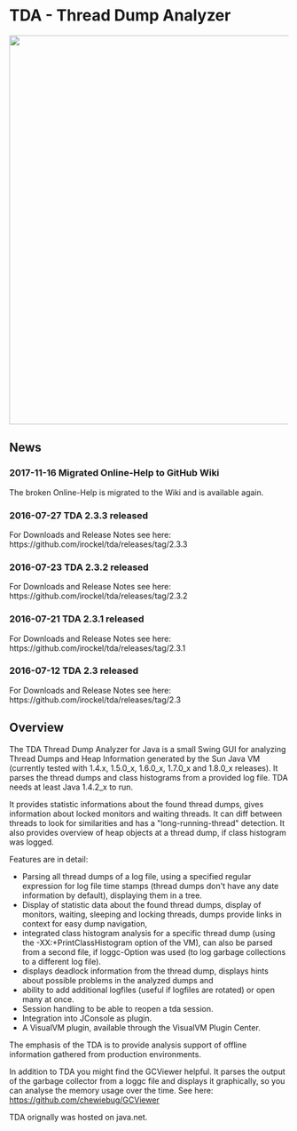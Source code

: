 <h1>TDA - Thread Dump Analyzer</h1>

<img src="https://raw.githubusercontent.com/irockel/tda/master/tda-main-screen.png" width="700"/>

<h2>News</h2>
<h3>2017-11-16 Migrated Online-Help to GitHub Wiki</h3>
The broken Online-Help is migrated to the Wiki and is available again.

<h3>2016-07-27 TDA 2.3.3 released</h3>
For Downloads and Release Notes see here: https://github.com/irockel/tda/releases/tag/2.3.3

<h3>2016-07-23 TDA 2.3.2 released</h3>
For Downloads and Release Notes see here: https://github.com/irockel/tda/releases/tag/2.3.2

<h3>2016-07-21 TDA 2.3.1 released</h3>
For Downloads and Release Notes see here: https://github.com/irockel/tda/releases/tag/2.3.1

<h3>2016-07-12 TDA 2.3 released</h3>
For Downloads and Release Notes see here: https://github.com/irockel/tda/releases/tag/2.3

<h2>Overview</h2>

The TDA Thread Dump Analyzer for Java is a small Swing GUI for analyzing Thread Dumps and Heap Information generated by the Sun Java VM (currently tested with 1.4.x, 1.5.0_x, 1.6.0_x, 1.7.0_x and 1.8.0_x releases). It parses the thread dumps and class histograms from a provided log file. TDA needs at least Java 1.4.2_x to run.

It provides statistic informations about the found thread dumps, gives information about locked monitors and waiting threads. It can diff between threads to look for similarities and has a "long-running-thread" detection. It also provides overview of heap objects at a thread dump, if class histogram was logged.

Features are in detail:

<ul>
<li>Parsing all thread dumps of a log file, using a specified regular expression for log file time stamps (thread dumps don't have any date information by default), displaying them in a tree.
<li>Display of statistic data about the found thread dumps, display of monitors, waiting, sleeping and locking threads, dumps provide links in context for easy dump navigation,
<li>integrated class histogram analysis for a specific thread dump (using the -XX:+PrintClassHistogram option of the VM), can also be parsed from a second file, if loggc-Option was used (to log garbage collections to a different log file).
<li>displays deadlock information from the thread dump, displays hints about possible problems in the analyzed dumps and
<li>ability to add additional logfiles (useful if logfiles are rotated) or open many at once.
<li>Session handling to be able to reopen a tda session.
<li>Integration into JConsole as plugin.
<li>A VisualVM plugin, available through the VisualVM Plugin Center.
</ul>

The emphasis of the TDA is to provide analysis support of offline information gathered from production environments.

In addition to TDA you might find the GCViewer helpful. It parses the output of the garbage collector from a loggc file and displays it graphically, so you can analyse the memory usage over the time. See here: https://github.com/chewiebug/GCViewer

TDA orignally was hosted on java.net.




